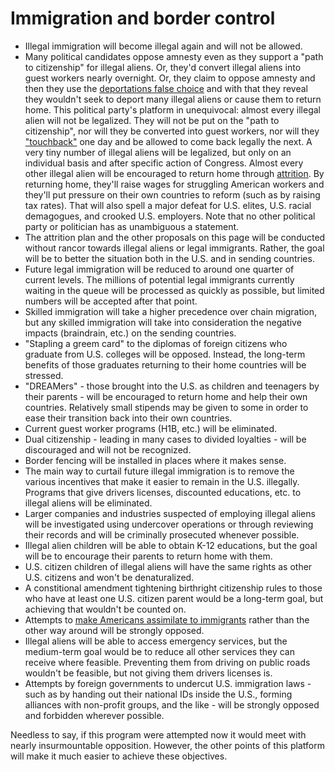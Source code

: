 # Immigration and border control

- Illegal immigration will become illegal again and will not be allowed.
- Many political candidates oppose amnesty even as they support a "path to citizenship" for illegal aliens. Or, they'd convert illegal aliens into guest workers nearly overnight. Or, they claim to oppose amnesty and then they use the [deportations false choice](http://24ahead.com/s/deportations-false-choice) and with that they reveal they wouldn't seek to deport many illegal aliens or cause them to return home. This political party's platform in unequivocal: almost every illegal alien will not be legalized. They will not be put on the "path to citizenship", nor will they be converted into guest workers, nor will they ["touchback"](http://24ahead.com/blog/archives/006652.html) one day and be allowed to come back legally the next. A very tiny number of illegal aliens will be legalized, but only on an individual basis and after specific action of Congress. Almost every other illegal alien will be encouraged to return home through [attrition](http://24ahead.com/s/attrition). By returning home, they'll raise wages for struggling American workers and they'll put pressure on their own countries to reform (such as by raising tax rates). That will also spell a major defeat for U.S. elites, U.S. racial demagogues, and crooked U.S. employers. Note that no other political party or politician has as unambiguous a statement.
- The attrition plan and the other proposals on this page will be conducted without rancor towards illegal aliens or legal immigrants. Rather, the goal will be to better the situation both in the U.S. and in sending countries.
- Future legal immigration will be reduced to around one quarter of current levels. The millions of potential legal immigrants currently waiting in the queue will be processed as quickly as possible, but limited numbers will be accepted after that point.
- Skilled immigration will take a higher precedence over chain migration, but any skilled immigration will take into consideration the negative impacts (braindrain, etc.) on the sending countries.
- "Stapling a greem card" to the diplomas of foreign citizens who graduate from U.S. colleges will be opposed. Instead, the long-term benefits of those graduates returning to their home countries will be stressed.
- "DREAMers" - those brought into the U.S. as children and teenagers by their parents - will be encouraged to return home and help their own countries. Relatively small stipends may be given to some in order to ease their transition back into their own countries.
- Current guest worker programs (H1B, etc.) will be eliminated.
- Dual citizenship - leading in many cases to divided loyalties - will be discouraged and will not be recognized.
- Border fencing will be installed in places where it makes sense.
- The main way to curtail future illegal immigration is to remove the various incentives that make it easier to remain in the U.S. illegally. Programs that give drivers licenses, discounted educations, etc. to illegal aliens will be eliminated.
- Larger companies and industries suspected of employing illegal aliens will be investigated using undercover operations or through reviewing their records and will be criminally prosecuted whenever possible.
- Illegal alien children will be able to obtain K-12 educations, but the goal will be to encourage their parents to return home with them.
- U.S. citizen children of illegal aliens will have the same rights as other U.S. citizens and won't be denaturalized.
- A constitional amendment tightening birthright citizenship rules to those who have at least one U.S. citizen parent would be a long-term goal, but achieving that wouldn't be counted on.
- Attempts to [make Americans assimilate to immigrants](http://24ahead.com/blog/archives/007811.html) rather than the other way around will be strongly opposed.
- Illegal aliens will be able to access emergency services, but the medium-term goal would be to reduce all other services they can receive where feasible. Preventing them from driving on public roads wouldn't be feasible, but not giving them drivers licenses is.
- Attempts by foreign governments to undercut U.S. immigration laws - such as by handing out their national IDs inside the U.S., forming alliances with non-profit groups, and the like - will be strongly opposed and forbidden wherever possible.

Needless to say, if this program were attempted now it would meet with nearly insurmountable opposition. However, the other points of this platform will make it much easier to achieve these objectives.
